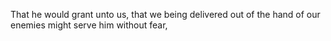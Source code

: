 That he would grant unto us, that we being delivered out of the hand of our enemies might serve him without fear,
